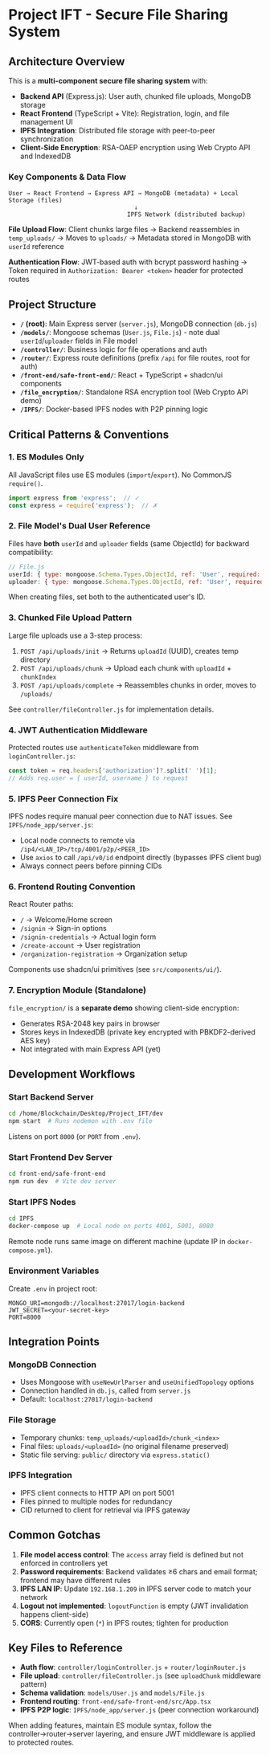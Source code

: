 # Project IFT - Secure File Sharing System

## Architecture Overview

This is a **multi-component secure file sharing system** with:
- **Backend API** (Express.js): User auth, chunked file uploads, MongoDB storage
- **React Frontend** (TypeScript + Vite): Registration, login, and file management UI
- **IPFS Integration**: Distributed file storage with peer-to-peer synchronization
- **Client-Side Encryption**: RSA-OAEP encryption using Web Crypto API and IndexedDB

### Key Components & Data Flow

```
User → React Frontend → Express API → MongoDB (metadata) + Local Storage (files)
                                   ↓
                                 IPFS Network (distributed backup)
```

**File Upload Flow**: Client chunks large files → Backend reassembles in `temp_uploads/` → Moves to `uploads/` → Metadata stored in MongoDB with `userId` reference

**Authentication Flow**: JWT-based auth with bcrypt password hashing → Token required in `Authorization: Bearer <token>` header for protected routes

## Project Structure

- **`/` (root)**: Main Express server (`server.js`), MongoDB connection (`db.js`)
- **`/models/`**: Mongoose schemas (`User.js`, `File.js`) - note dual `userId`/`uploader` fields in File model
- **`/controller/`**: Business logic for file operations and auth
- **`/router/`**: Express route definitions (prefix `/api` for file routes, root for auth)
- **`/front-end/safe-front-end/`**: React + TypeScript + shadcn/ui components
- **`/file_encryption/`**: Standalone RSA encryption tool (Web Crypto API demo)
- **`/IPFS/`**: Docker-based IPFS nodes with P2P pinning logic

## Critical Patterns & Conventions

### 1. ES Modules Only
All JavaScript files use ES modules (`import`/`export`). No CommonJS `require()`.
```javascript
import express from 'express';  // ✓
const express = require('express');  // ✗
```

### 2. File Model's Dual User Reference
Files have **both** `userId` and `uploader` fields (same ObjectId) for backward compatibility:
```javascript
// File.js
userId: { type: mongoose.Schema.Types.ObjectId, ref: 'User', required: true }
uploader: { type: mongoose.Schema.Types.ObjectId, ref: 'User', required: true }
```
When creating files, set both to the authenticated user's ID.

### 3. Chunked File Upload Pattern
Large file uploads use a 3-step process:
1. `POST /api/uploads/init` → Returns `uploadId` (UUID), creates temp directory
2. `POST /api/uploads/chunk` → Upload each chunk with `uploadId` + `chunkIndex`
3. `POST /api/uploads/complete` → Reassembles chunks in order, moves to `/uploads/`

See `controller/fileController.js` for implementation details.

### 4. JWT Authentication Middleware
Protected routes use `authenticateToken` middleware from `loginController.js`:
```javascript
const token = req.headers['authorization']?.split(' ')[1];
// Adds req.user = { userId, username } to request
```

### 5. IPFS Peer Connection Fix
IPFS nodes require manual peer connection due to NAT issues. See `IPFS/node_app/server.js`:
- Local node connects to remote via `/ip4/<LAN_IP>/tcp/4001/p2p/<PEER_ID>`
- Use `axios` to call `/api/v0/id` endpoint directly (bypasses IPFS client bug)
- Always connect peers before pinning CIDs

### 6. Frontend Routing Convention
React Router paths:
- `/` → Welcome/Home screen
- `/signin` → Sign-in options
- `/signin-credentials` → Actual login form
- `/create-account` → User registration
- `/organization-registration` → Organization setup

Components use shadcn/ui primitives (see `src/components/ui/`).

### 7. Encryption Module (Standalone)
`file_encryption/` is a **separate demo** showing client-side encryption:
- Generates RSA-2048 key pairs in browser
- Stores keys in IndexedDB (private key encrypted with PBKDF2-derived AES key)
- Not integrated with main Express API (yet)

## Development Workflows

### Start Backend Server
```bash
cd /home/Blockchain/Desktop/Project_IFT/dev
npm start  # Runs nodemon with .env file
```
Listens on port `8000` (or `PORT` from `.env`).

### Start Frontend Dev Server
```bash
cd front-end/safe-front-end
npm run dev  # Vite dev server
```

### Start IPFS Nodes
```bash
cd IPFS
docker-compose up  # Local node on ports 4001, 5001, 8080
```
Remote node runs same image on different machine (update IP in `docker-compose.yml`).

### Environment Variables
Create `.env` in project root:
```
MONGO_URI=mongodb://localhost:27017/login-backend
JWT_SECRET=<your-secret-key>
PORT=8000
```

## Integration Points

### MongoDB Connection
- Uses Mongoose with `useNewUrlParser` and `useUnifiedTopology` options
- Connection handled in `db.js`, called from `server.js`
- Default: `localhost:27017/login-backend`

### File Storage
- Temporary chunks: `temp_uploads/<uploadId>/chunk_<index>`
- Final files: `uploads/<uploadId>` (no original filename preserved)
- Static file serving: `public/` directory via `express.static()`

### IPFS Integration
- IPFS client connects to HTTP API on port 5001
- Files pinned to multiple nodes for redundancy
- CID returned to client for retrieval via IPFS gateway

## Common Gotchas

1. **File model access control**: The `access` array field is defined but not enforced in controllers yet
2. **Password requirements**: Backend validates ≥6 chars and email format; frontend may have different rules
3. **IPFS LAN IP**: Update `192.168.1.209` in IPFS server code to match your network
4. **Logout not implemented**: `logoutFunction` is empty (JWT invalidation happens client-side)
5. **CORS**: Currently open (`*`) in IPFS routes; tighten for production

## Key Files to Reference

- **Auth flow**: `controller/loginController.js` + `router/loginRouter.js`
- **File upload**: `controller/fileController.js` (see `uploadChunk` middleware pattern)
- **Schema validation**: `models/User.js` and `models/File.js`
- **Frontend routing**: `front-end/safe-front-end/src/App.tsx`
- **IPFS P2P logic**: `IPFS/node_app/server.js` (peer connection workaround)

When adding features, maintain ES module syntax, follow the controller→router→server layering, and ensure JWT middleware is applied to protected routes.
